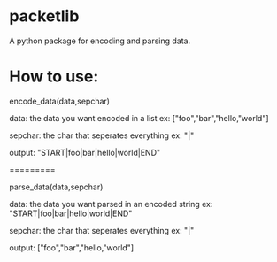 packetlib
=========

A python package for encoding and parsing data.

How to use:
=========
encode_data(data,sepchar)

data: the data you want encoded in a list 
ex: ["foo","bar","hello,"world"]

sepchar: the char that seperates everything 
ex: "|"

output: "START|foo|bar|hello|world|END"

=========

parse_data(data,sepchar)

data: the data you want parsed in an encoded string
ex: "START|foo|bar|hello|world|END"

sepchar: the char that seperates everything 
ex: "|"

output: ["foo","bar","hello,"world"]
